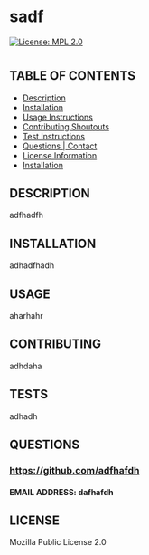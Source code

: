 
# sadf
[![License: MPL 2.0](https://img.shields.io/badge/License-MPL%202.0-brightgreen.svg)](https://opensource.org/licenses/MPL-2.0)
#
## TABLE OF CONTENTS
* [Description](##DESCRIPTION)
* [Installation](##INSTALLATION)
* [Usage Instructions](##USAGE)
* [Contributing Shoutouts](##CONTRIBUTING)
* [Test Instructions](##TESTS)
* [Questions | Contact](##QUESTIONS)
* [License Information](##LICENSE)
* [Installation](#installation)

## DESCRIPTION
adfhadfh

## INSTALLATION
adhadfhadh

## USAGE
aharhahr

## CONTRIBUTING
adhdaha

## TESTS
adhadh

## QUESTIONS
### https://github.com/adfhafdh
#### EMAIL ADDRESS: dafhafdh
## LICENSE
Mozilla Public License 2.0
